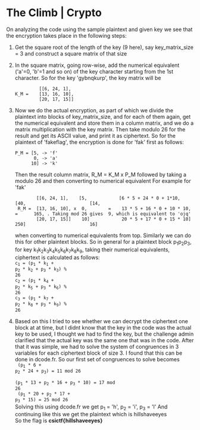 
# The Climb | Crypto

On analyzing the code using the sample plaintext and given key we see that the encryption takes place in the following steps:
1. Get the square root of the length of the key (9 here), say key_matrix_size = 3 and construct a square matrix of that size 

2. In the square matrix, going row-wise, add the numerical equivalent ('a'=0, 'b'=1 and so on) of the key character starting from the 1st character.
    So for the key 'gybnqkurp', the key matrix will be
    ```        
             [[6, 24, 1],
    K_M =    [13, 16, 10],
             [20, 17, 15]]
    ```
3. Now we do the actual encryption, as part of which we divide the plaintext into blocks of key_matrix_size, and for each of them again, get the numerical equivalent and store them in a column matrix, and we do a matrix multiplication with the key matrix. Then take modulo 26 for the result and get its ASCII value, and print it as ciphertext.
    So for the plaintext of 'fakeflag', the encryption is done for 'fak' first as follows:
    ```
    P_M = [5, -> 'f'
           0, -> 'a'
          10] -> 'k'
    ```
    Then the result column matrix, R_M = K_M x P_M followed by taking a modulo 26 and then converting to numerical equivalent
    For example for 'fak'
    ```
            [[6, 24, 1],    [5,            [6 * 5 + 24 * 0 + 1*10,            [40,                        [14,
     R_M =  [13, 16, 10], x  0,        =    13 * 5 + 16 * 0 + 10 * 10,  =      165, . Taking mod 26 gives  9, which is equivalent to 'ojq'
            [20, 17, 15]]    10]            20 * 5 + 17 * 0 + 15 * 10]         250]                        16]
    ```    
     when converting to numerical equivalents from top.
     Similarly we can do this for other plaintext blocks.
    So in general for a plaintext block p<sub>1</sub>p<sub>2</sub>p<sub>3</sub>, for key k<sub>1</sub>k<sub>2</sub>k<sub>3</sub>k<sub>4</sub>k<sub>5</sub>k<sub>6</sub>k<sub>7</sub>k<sub>8</sub>k<sub>9</sub>, taking their numerical equivalents,<br/>
    ciphertext is calculated as follows: <br/>
                <code>c<sub>1</sub> = (p<sub>1</sub> * k<sub>1</sub> + p<sub>2</sub> * k<sub>2</sub> + p<sub>3</sub> * k<sub>3</sub>) % 26</code> <br/>
               <code>c<sub>2</sub> = (p<sub>1</sub> * k<sub>4</sub> + p<sub>2</sub> * k<sub>5</sub> + p<sub>3</sub> * k<sub>6</sub>) % 26</code> <br/>
    <code>c<sub>3</sub> = (p<sub>1</sub> * k<sub>7</sub> + p<sub>2</sub> * k<sub>8</sub> + p<sub>3</sub> * k<sub>9</sub>) % 26</code><br/>

4. Based on this I tried to see whether we can decrypt the ciphertext one block at at time, but I didnt know that the key in the code was the actual key to be used, I thought we had to find the key, but the challenge admin clarified that the actual key was the same one that was in the code. After that it was simple, we had to solve the system of congruences in 3 variables for each ciphertext block of size 3. I found that this can be done in dcode.fr.
So our first set of congruences to solve becomes <br/>
    <code> (p<sub>1</sub> * 6 + p<sub>2</sub> * 24 + p<sub>3</sub>) = 11 mod 26</code> <br/>
    <code> (p<sub>1</sub> * 13 + p<sub>2</sub> * 16 + p<sub>3</sub> * 10) = 17 mod 26</code> <br/>
    <code> (p<sub>1</sub> * 20 + p<sub>2</sub> * 17 + p<sub>3</sub> * 15) = 25 mod 26</code><br/>
Solving this using dcode.fr we get p<sub>1</sub> = 'h', p<sub>2</sub> = 'i', p<sub>3</sub> = 'l'
And continuing like this we get the plaintext which is hillshaveeyes <br/>
So the flag is **csictf{hillshaveeyes}**
```
